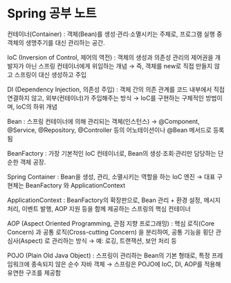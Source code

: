 Spring 공부 노트
=================

컨테이너(Container) : 객체(Bean)를 생성·관리·소멸시키는 주체로, 프로그램 실행 중 객체의 생명주기를 대신 관리하는 공간.

IoC (Inversion of Control, 제어의 역전) : 객체의 생성과 의존성 관리의 제어권을 개발자가 아닌 스프링 컨테이너에게 위임하는 개념
→ 즉, 객체를 new로 직접 만들지 않고 스프링이 대신 생성하고 주입

DI (Dependency Injection, 의존성 주입) : 객체 간의 의존 관계를 코드 내부에서 직접 연결하지 않고, 외부(컨테이너)가 주입해주는 방식
→ IoC를 구현하는 구체적인 방법이며, IoC의 하위 개념

Bean : 스프링 컨테이너에 의해 관리되는 객체(인스턴스)
→ @Component, @Service, @Repository, @Controller 등의 어노테이션이나 @Bean 메서드로 등록됨

BeanFactory : 가장 기본적인 IoC 컨테이너로, Bean의 생성·조회·관리만 담당하는 단순한 객체 공장.

Spring Container : Bean을 생성, 관리, 소멸시키는 역할을 하는 IoC 엔진
→ 대표 구현체는 BeanFactory 와 ApplicationContext

ApplicationContext : BeanFactory의 확장판으로, Bean 관리 + 환경 설정, 메시지 처리, 이벤트 발행, AOP 지원 등을 함께 제공하는 스프링의 핵심 컨테이너

AOP (Aspect Oriented Programming, 관점 지향 프로그래밍) : 핵심 로직(Core Concern) 과 공통 로직(Cross-cutting Concern) 을 분리하여, 공통 기능을 횡단 관심사(Aspect) 로 관리하는 방식
→ 예: 로깅, 트랜잭션, 보안 처리 등

POJO (Plain Old Java Object) : 스프링이 관리하는 Bean의 기본 형태로, 특정 프레임워크에 종속되지 않은 순수 자바 객체
→ 스프링은 POJO에 IoC, DI, AOP를 적용해 유연한 구조를 제공함

